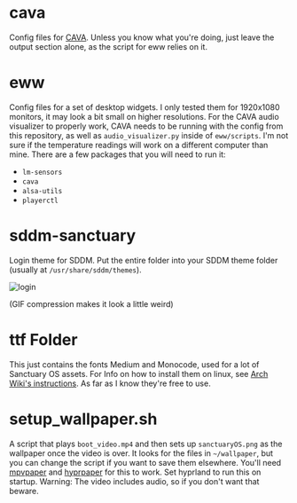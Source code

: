 # cava
Config files for [CAVA](https://github.com/karlstav/cava). Unless you know what you're doing, just leave the output section alone, as the script for eww relies on it.

# eww
Config files for a set of desktop widgets. I only tested them for 1920x1080 monitors, it may look a bit small on higher resolutions.
For the CAVA audio visualizer to properly work, CAVA needs to be running with the config from this repository, as well as `audio_visualizer.py`
inside of `eww/scripts`.
I'm not sure if the temperature readings will work on a different computer than mine.
There are a few packages that you will need to run it:
 - `lm-sensors`
 - `cava`
 - `alsa-utils`
 - `playerctl`

# sddm-sanctuary
Login theme for SDDM. Put the entire folder into your SDDM theme folder (usually at `/usr/share/sddm/themes`). 

![login](https://github.com/user-attachments/assets/d32eba2e-fd43-4c1e-974c-4411341ced17)

(GIF compression makes it look a little weird)

# ttf Folder
This just contains the fonts Medium and Monocode, used for a lot of Sanctuary OS assets. For Info on how to install them on linux, see [Arch Wiki's instructions](https://wiki.archlinux.org/title/Fonts#Manual_installation). As far as I know they're free to use.

# setup_wallpaper.sh
A script that plays `boot_video.mp4` and then sets up `sanctuaryOS.png` as the wallpaper once the video is over. It looks for the files in `~/wallpaper`, but you can change the script if you
want to save them elsewhere. You'll need [mpvpaper](https://github.com/GhostNaN/mpvpaper/) and [hyprpaper](https://github.com/hyprwm/hyprpaper) for this to work.
Set hyprland to run this on startup. Warning: The video includes audio, so if you don't want that beware.
